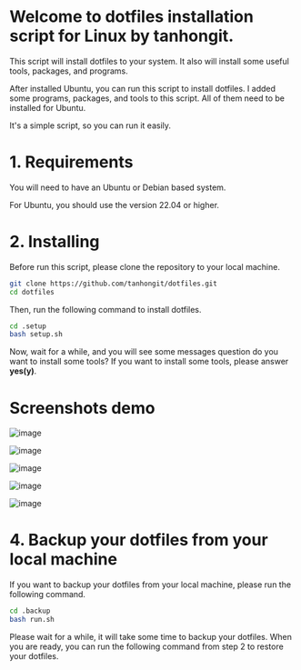 # Welcome to dotfiles installation script for Linux by tanhongit. 

This script will install dotfiles to your system. It also will install some useful tools, packages, and programs.

After installed Ubuntu, you can run this script to install dotfiles. I added some programs, packages, and tools to this script. All of them need to be installed for Ubuntu.

It's a simple script, so you can run it easily.

# 1. Requirements
You will need to have an Ubuntu or Debian based system.

For Ubuntu, you should use the version 22.04 or higher.

# 2. Installing

Before run this script, please clone the repository to your local machine.

```bash
git clone https://github.com/tanhongit/dotfiles.git
cd dotfiles
```

Then, run the following command to install dotfiles.

```bash
cd .setup
bash setup.sh
```

Now, wait for a while, and you will see some messages question do you want to install some tools? If you want to install some tools, please answer **yes(y)**.

# Screenshots demo

![image](https://user-images.githubusercontent.com/35853002/235287944-1c092521-1c75-4fc6-a03b-8fb1a17efd8d.png)

![image](https://user-images.githubusercontent.com/35853002/235287809-452e05d0-60dc-4960-a56f-2babe883c026.png)

![image](https://user-images.githubusercontent.com/35853002/235287770-47cb0775-8889-4a37-b40b-2bc3ec0d66e5.png)

![image](https://user-images.githubusercontent.com/35853002/235287734-0f8d8c00-bd12-4ae7-acb8-b4f440bdf50f.png)

![image](https://user-images.githubusercontent.com/35853002/235287704-a6c5835b-c08d-4424-8e98-30bee2d5bbda.png)

# 4. Backup your dotfiles from your local machine

If you want to backup your dotfiles from your local machine, please run the following command.

```bash
cd .backup
bash run.sh
```

Please wait for a while, it will take some time to backup your dotfiles. When you are ready, you can run the following command from step 2 to restore your dotfiles.

